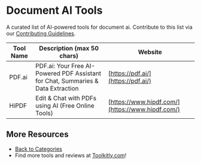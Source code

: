 # Document AI Tools

A curated list of AI-powered tools for document ai. Contribute to this list via our [Contributing Guidelines](https://github.com/ToolkitlyAI/awesome-ai-tools/blob/master/CONTRIBUTING.md).

| Tool Name | Description (max 50 chars) | Website |
|-----------|----------------------------|---------|
| PDF.ai | PDF.ai: Your Free AI-Powered PDF Assistant for Chat, Summaries & Data Extraction | [https://pdf.ai/](https://pdf.ai/) |
| HiPDF | Edit & Chat with PDFs using AI (Free Online Tools) | [https://www.hipdf.com/](https://www.hipdf.com/) |

## More Resources
- [Back to Categories](https://github.com/ToolkitlyAI/awesome-ai-tools/blob/master/README.md)
- Find more tools and reviews at [Toolkitly.com](https://toolkitly.com)!
